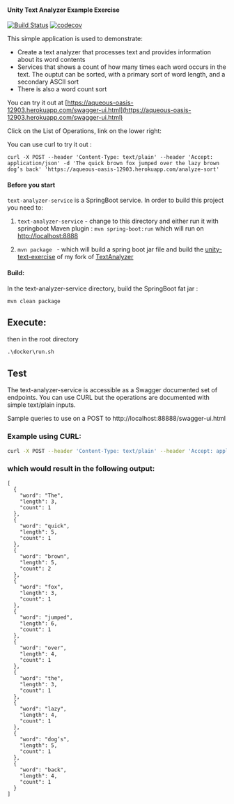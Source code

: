 #### Unity Text Analyzer Example Exercise
[![Build Status](https://travis-ci.org/mrisney/unity-text-example.svg?branch=master)](https://travis-ci.org/mrisney/unity-text-example)
[![codecov](https://codecov.io/gh/mrisney/unity-text-example/branch/master/graph/badge.svg)](https://codecov.io/gh/mrisney/unity-text-example)

This simple application is used to demonstrate:

- Create a text analyzer that processes text and provides information about its word contents 
- Services  that shows a count of how many times each word occurs in the text. The ouptut can be sorted, with a primary sort of word length, and a secondary ASCII sort
- There is also a word count sort

You can try it out at
[https://aqueous-oasis-12903.herokuapp.com/swagger-ui.html](https://aqueous-oasis-12903.herokuapp.com/swagger-ui.html)

Click on the List of Operations, link on the lower right:

You can use curl to try it out :

```curl -X POST --header 'Content-Type: text/plain' --header 'Accept: application/json' -d 'The quick brown fox jumped over the lazy brown dog’s back' 'https://aqueous-oasis-12903.herokuapp.com/analyze-sort'```





#### Before you start

```text-analyzer-service``` is a SpringBoot service. In order to build this project you need to:

 1. ```text-analyzer-service``` - change to this directory and either run it with springboot Maven plugin :
     ```mvn spring-boot:run```
which will run on [http://localhost:8888](http://localhost:8888)

 1. ```mvn package ``` - which will build a spring boot jar file and build the [unity-text-exercise](https://github.com/mrisney/unity-text-exercise) of my fork of [TextAnalyzer](https://github.com/mrisney/unity-text-exercise/blob/master/src/main/java/com/risney/unity/text/TextAnalyzer.java)
 
#### Build:

In the  text-analyzer-service directory, build the SpringBoot fat jar :

```
mvn clean package
```


## Execute:

then in the root directory 

```
.\docker\run.sh
```


## Test

The text-analyzer-service  is accessible as a Swagger documented  set of endpoints. You can use CURL but the operations are documented with simple text/plain inputs.

Sample queries to use on a POST to http://localhost:88888/swagger-ui.html


### Example using CURL:
```bash
curl -X POST --header 'Content-Type: text/plain' --header 'Accept: application/json' -d 'The quick brown fox jumped over the lazy brown dog’s back' 'http://localhost:8888/analyze'
```

### which would result in the following output:
```
[
  {
    "word": "The",
    "length": 3,
    "count": 1
  },
  {
    "word": "quick",
    "length": 5,
    "count": 1
  },
  {
    "word": "brown",
    "length": 5,
    "count": 2
  },
  {
    "word": "fox",
    "length": 3,
    "count": 1
  },
  {
    "word": "jumped",
    "length": 6,
    "count": 1
  },
  {
    "word": "over",
    "length": 4,
    "count": 1
  },
  {
    "word": "the",
    "length": 3,
    "count": 1
  },
  {
    "word": "lazy",
    "length": 4,
    "count": 1
  },
  {
    "word": "dog’s",
    "length": 5,
    "count": 1
  },
  {
    "word": "back",
    "length": 4,
    "count": 1
  }
]
```
